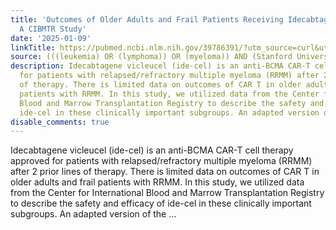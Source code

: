 ```yaml
---
title: 'Outcomes of Older Adults and Frail Patients Receiving Idecabtagene Vicleucel:
  A CIBMTR Study'
date: '2025-01-09'
linkTitle: https://pubmed.ncbi.nlm.nih.gov/39786391/?utm_source=curl&utm_medium=rss&utm_campaign=pubmed-2&utm_content=1Rkszs2HVZ2RHP33OibaNFew6VK-LzjJWTD4GwmLlk8B-wCceh&fc=20220923065203&ff=20250109170927&v=2.18.0.post9+e462414
source: (((leukemia) OR (lymphoma)) OR (myeloma)) AND (Stanford University[Affiliation])
description: Idecabtagene vicleucel (ide-cel) is an anti-BCMA CAR-T cell therapy approved
  for patients with relapsed/refractory multiple myeloma (RRMM) after 2 prior lines
  of therapy. There is limited data on outcomes of CAR T in older adults and frail
  patients with RRMM. In this study, we utilized data from the Center for International
  Blood and Marrow Transplantation Registry to describe the safety and efficacy of
  ide-cel in these clinically important subgroups. An adapted version of the ...
disable_comments: true
---
```

Idecabtagene vicleucel (ide-cel) is an anti-BCMA CAR-T cell therapy approved for patients with relapsed/refractory multiple myeloma (RRMM) after 2 prior lines of therapy. There is limited data on outcomes of CAR T in older adults and frail patients with RRMM. In this study, we utilized data from the Center for International Blood and Marrow Transplantation Registry to describe the safety and efficacy of ide-cel in these clinically important subgroups. An adapted version of the ...